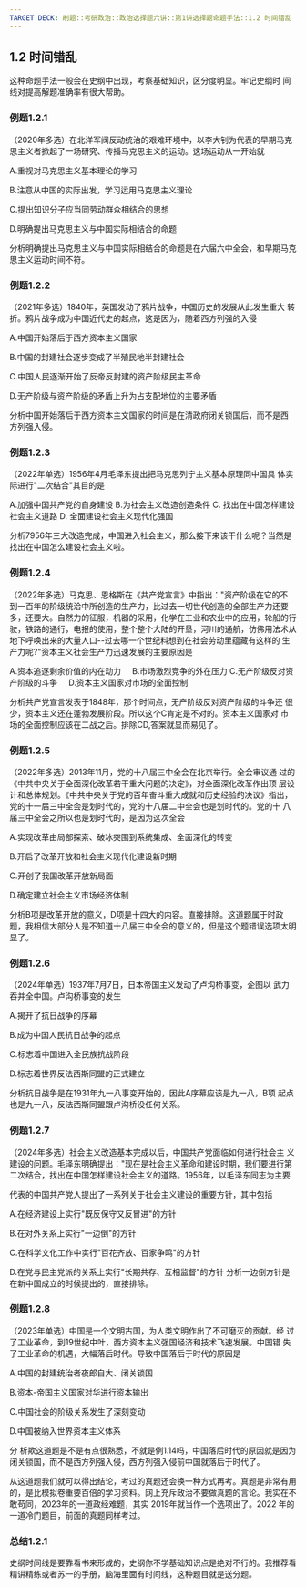 ```yaml
---
TARGET DECK: 刷题::考研政治::政治选择题六讲::第1讲选择题命题手法::1.2 时间错乱
---
```

## 1.2 时间错乱

这种命题手法一般会在史纲中出现，考察基础知识，区分度明显。牢记史纲时 间线对提高解题准确率有很大帮助。

### 例题1.2.1

（2020年多选）在北洋军阀反动统治的艰难环境中，以李大钊为代表的早期马克思主义者掀起了一场研究、传播马克思主义的运动。这场运动从一开始就

A.重视对马克思主义基本理论的学习

B.注意从中国的实际出发，学习运用马克思主义理论

C.提出知识分子应当同劳动群众相结合的思想

D.明确提出马克思主义与中国实际相结合的命题

分析明确提出马克思主义与中国实际相结合的命题是在六届六中全会，和早期马克思主义运动时间不符。

### 例题1.2.2

（2021年多选）1840年，英国发动了鸦片战争，中国历史的发展从此发生重大 转折。鸦片战争成为中国近代史的起点，这是因为，随着西方列强的入侵

A.中国开始落后于西方资本主义国家

B.中国的封建社会逐步变成了半殖民地半封建社会

C.中国人民逐渐开始了反帝反封建的资产阶级民主革命

D.无产阶级与资产阶级的矛盾上升为占支配地位的主要矛盾

分析中国开始落后于西方资本主文国家的时间是在清政府闭关锁国后，而不是西 方列强入侵。

### 例题1.2.3

（2022年单选）1956年4月毛泽东提出把马克思列宁主义基本原理同中国具 体实际进行"二次结合"其目的是

A.加强中国共产党的自身建设
B.为社会主义改造创造条件
C. 找出在中国怎样建设社会主义道路
D. 全面建设社会主义现代化强国

分析7956年三大改造完成，中国进入社会主义，那么接下来该干什么呢？当然是找出在中国怎么建设社会主义啦。

### 例题1.2.4

（2022年多选）马克思、恩格斯在《共产党宣言》中指出："资产阶级在它的不 到一百年的阶级统洽中所创造的生产力，比过去一切世代创造的全部生产力还要 多，还要大。自然力的征服，机器的采用，化学在工业和农业中的应用，轮船的行 驶，铁路的通行，电报的使用，整个整个大陆的开垦，河川的通航，仿佛用法术从 地下呼唤出来的大量人口--过去哪一个世纪料想到在社会劳动里蕴藏有这样的 生产力呢?"资本主义社会生产力迅速发展的主要原因是

A.资本追逐剩余价值的内在动力    
B.市场激烈竞争的外在压力
C.无产阶级反对资产阶级的斗争    
D.资本主义国家对市场的全面控制

分析共产党宣言发表于1848年，那个时间点，无产阶级反对资产阶级的斗争还 很少，资本主义还在蓬勃发展阶段。所以这个C肯定是不对的。资本主义国家对 市场的全面控制应该在二战之后。排除CD,答案就显而易见了。

### 例题1.2.5

（2022年多选）2013年11月，党的十八届三中全会在北京举行。全会审议通 过的《中共中央关于全面深化改革若干重大问题的决定》，对全面深化改革作出顶 层设计和总体规划。《中共中央关于党的百年奋斗重大成就和历史经验的决议》指出，党的十一届三中全会是划时代的，党的十八届二中全会也是划时代的。党的十 八届三中全会之所以也是划时代的，是因为这次全会

A.实现改革由局部探索、破冰突围到系统集成、全面深化的转变

B.开启了改革开放和社会主义现代化建设新时期

C.开创了我国改革开放新局面

D.确定建立社会主义市场经济体制

分析B项是改革开放的意义，D项是十四大的内容。直接排除。这道题属于时政题，我相信大部分人是不知道十八届三中全会的意义的，但是这个题错误选项太明显了。

### 例题1.2.6

（2024年单选）1937年7月7日，日本帝国主义发动了卢沟桥事变，企图以 武力吞并全中国。卢沟桥事变的发生

A.揭开了抗日战争的序幕

B.成为中国人民抗日战争的起点

C.标志着中国进入全民族抗战阶段

D.标志着世界反法西斯同盟的正式建立

分析抗日战争是在1931年九一八事变开始的，因此A序幕应该是九一八，B项 起点也是九一八，反法西斯同盟跟卢沟桥没任何关系。

### 例题1.2.7

（2024年多选）社会主义改造基本完成以后，中国共产党面临如何进行社会主 义建设的问题。毛泽东明确提出："现在是社会主义革命和建设时期，我们要进行第 二次结合，找出在中国怎样建设社会主义的道路。1956年，以毛泽东同志为主要

代表的中国共产党人提出了一系列关于社会主义建设的重要方针，其中包括

A.在经济建设上实行"既反保守又反冒进"的方针

B.在对外关系上实行"一边倒"的方针

C.在科学文化工作中实行"百花齐放、百家争鸣"的方针

D.在党与民主党派的关系上实行"长期共存、互相监督"的方针 分析一边倒方针是在新中国成立的时候提出的，直接排除。

### 例题1.2.8

（2023年单选）中国是一个文明古国，为人类文明作出了不可磨灭的贡献。经 过了工业革命，到19世纪中叶，西方资本主义强国经济和技术飞速发展。中国错 失了工业革命的机遇，大幅落后时代。导致中国落后于时代的原因是

A.中国的封建统治者夜郎自大、闭关锁国

B.资本-帝国主义国家对华进行资本输出

C.中国社会的阶级关系发生了深刻变动

D.中国被纳入世界资本主义体系

分 析欺这道题是不是有点很熟悉，不就是例1.14吗，中国落后时代的原因就是因为闭关锁国，而不是西方列强入侵，西方列强入侵前中国就落后于时代了。

从这道题我们就可以得出结论，考过的真题还会换一种方式再考。真题是非常有用的，是比模拟卷重要百倍的学习资料。网上充斥政治不要做真题的言论。我实在不敢苟同，2023年的一道政经难题，其实 2019年就当作一个选项出了。2022 年的一道冷门题目，前面的真题同样考过。

### 总结1.2.1

史纲时间线是要靠看书来形成的，史纲你不学基础知识点是绝对不行的。我推荐看精讲精练或者苏一的手册，脑海里面有时间线，这种题目就是送分题。